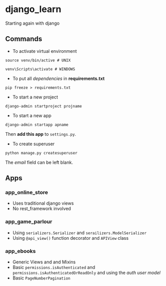 # django_learn
Starting again with django


## Commands

- To activate virtual environment
```
source venv/bin/active # UNIX

venv\Scripts\activate # WINDOWS
```

- To put all *dependencies* in **requirements.txt**
```
pip freeze > requirements.txt
```

- To start a new project
```
django-admin startproject projname
```

- To start a new app
```
django-admin startapp apname
```
Then **add this app** to `settings.py`.

- To create superuser
```
python manage.py createsuperuser
```
The *email* field can be left blank.


## Apps
### app_online_store

 - Uses traditional django views
 - No rest_framework involved
 
 ### app_game_parlour
 
 - Using `serializers.Serializer` and `serailizers.ModelSerializer`
 - Using `@api_view()` function decorator and `APIView` class

### app_ebooks

- Generic Views and and Mixins
- Basic `permissions.isAuthenticated` and `permissions.isAuthenticatedOrReadOnly` and using the *auth user model*
- Basic `PageNumberPagination`

